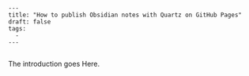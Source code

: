 ```
---
title: "How to publish Obsidian notes with Quartz on GitHub Pages"
draft: false
tags:
  - 
---
 
```
The introduction goes Here.
